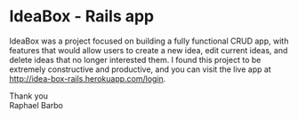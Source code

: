 # IdeaBox - Rails app

IdeaBox was a project focused on building a fully functional CRUD app, with features that would allow users to create a new idea, edit current ideas, and delete ideas that no longer interested them.
I found this project to be extremely constructive and productive, and you can visit the live app at http://idea-box-rails.herokuapp.com/login.

Thank you   
Raphael Barbo

